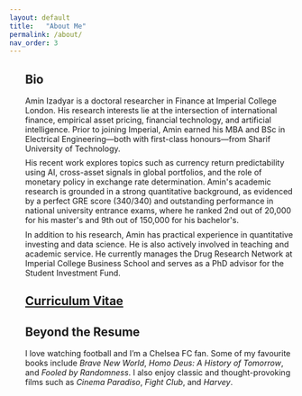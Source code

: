 ```yaml
---                
layout: default
title:   "About Me"
permalink: /about/
nav_order: 3
---
```

<div style="margin-left:2em;">
  <h2>Bio</h2>
    <div class="paper-abstract">
    Amin Izadyar is a doctoral researcher in Finance at Imperial College London. His research interests lie at the intersection of international finance, empirical asset pricing, financial technology, and artificial intelligence. Prior to joining Imperial, Amin earned his MBA and BSc in Electrical Engineering—both with first-class honours—from Sharif University of Technology. <div style="margin-top: 0.6em;"></div>
    His recent work explores topics such as currency return predictability using AI, cross-asset signals in global portfolios, and the role of monetary policy in exchange rate determination. Amin's academic research is grounded in a strong quantitative background, as evidenced by a perfect GRE score (340/340) and outstanding performance in national university entrance exams, where he ranked 2nd out of 20,000 for his master's and 9th out of 150,000 for his bachelor's. <div style="margin-top: 0.6em;"></div>
    In addition to his research, Amin has practical experience in quantitative investing and data science. He is also actively involved in teaching and academic service. He currently manages the Drug Research Network at Imperial College Business School and serves as a PhD advisor for the Student Investment Fund.
</div>
</div>

<div style="margin-left:2em;">
  <h2><a href="https://aminizadyar.github.io/about/#" target="_blank" rel="noopener">
     Curriculum Vitae</a></h2>
</div>

<div style="margin-left:2em;">
  <h2>Beyond the Resume</h2>
  <div class="paper-abstract">
  I love watching football and I’m a Chelsea FC fan. Some of my favourite books include <em>Brave New World</em>, <em>Homo Deus: A History of Tomorrow</em>, and <em>Fooled by Randomness</em>. I also enjoy classic and thought-provoking films such as <em>Cinema Paradiso</em>, <em>Fight Club</em>, and <em>Harvey</em>.
</div>
</div>